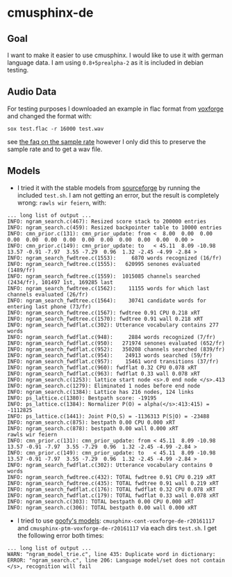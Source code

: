 # cmusphinx-de

## Goal

I want to make it easier to use cmusphinx. I would like to use it with german
language data. I am using ``0.8+5prealpha-2`` as it is included in debian
testing.


## Audio Data

For testing purposes I downloaded an example in flac format from
[voxforge](http://www.repository.voxforge1.org/downloads/de/Trunk/Audio/Main/16kHz_16bit/)
and changed the format with:

~~~
sox test.flac -r 16000 test.wav
~~~

see [the faq on the sample
rate](http://cmusphinx.sourceforge.net/wiki/faq#qwhat_is_sample_rate_and_how_does_it_affect_accuracy)
however I only did this to preserve the sample rate and to get a wav file.

## Models

 - I tried it with the stable models from [sourceforge](https://sourceforge.net/projects/cmusphinx/files/Acoustic%20and%20Language%20Models/German/) by running the included ``test.sh``. I am not getting an error, but the result is completely wrong: ``rawls wir feiern``, with:

~~~
... long list of output ...
INFO: ngram_search.c(467): Resized score stack to 200000 entries
INFO: ngram_search.c(459): Resized backpointer table to 10000 entries
INFO: cmn_prior.c(131): cmn_prior_update: from <  8.00  0.00  0.00  0.00  0.00  0.00  0.00  0.00  0.00  0.00  0.00  0.00  0.00 >
INFO: cmn_prior.c(149): cmn_prior_update: to   < 45.11  8.09 -10.98 13.57 -0.91 -7.97  3.55 -7.29  0.96  1.32 -2.45 -4.99 -2.84 >
INFO: ngram_search_fwdtree.c(1553):     6870 words recognized (16/fr)
INFO: ngram_search_fwdtree.c(1555):   620995 senones evaluated (1489/fr)
INFO: ngram_search_fwdtree.c(1559):  1015085 channels searched (2434/fr), 101497 1st, 169285 last
INFO: ngram_search_fwdtree.c(1562):    11155 words for which last channels evaluated (26/fr)
INFO: ngram_search_fwdtree.c(1564):    30741 candidate words for entering last phone (73/fr)
INFO: ngram_search_fwdtree.c(1567): fwdtree 0.91 CPU 0.218 xRT
INFO: ngram_search_fwdtree.c(1570): fwdtree 0.91 wall 0.218 xRT
INFO: ngram_search_fwdflat.c(302): Utterance vocabulary contains 277 words
INFO: ngram_search_fwdflat.c(948):     2884 words recognized (7/fr)
INFO: ngram_search_fwdflat.c(950):   271974 senones evaluated (652/fr)
INFO: ngram_search_fwdflat.c(952):   350208 channels searched (839/fr)
INFO: ngram_search_fwdflat.c(954):    24913 words searched (59/fr)
INFO: ngram_search_fwdflat.c(957):    15461 word transitions (37/fr)
INFO: ngram_search_fwdflat.c(960): fwdflat 0.32 CPU 0.078 xRT
INFO: ngram_search_fwdflat.c(963): fwdflat 0.33 wall 0.078 xRT
INFO: ngram_search.c(1253): lattice start node <s>.0 end node </s>.413
INFO: ngram_search.c(1279): Eliminated 1 nodes before end node
INFO: ngram_search.c(1384): Lattice has 216 nodes, 124 links
INFO: ps_lattice.c(1380): Bestpath score: -19195
INFO: ps_lattice.c(1384): Normalizer P(O) = alpha(</s>:413:415) = -1112825
INFO: ps_lattice.c(1441): Joint P(O,S) = -1136313 P(S|O) = -23488
INFO: ngram_search.c(875): bestpath 0.00 CPU 0.000 xRT
INFO: ngram_search.c(878): bestpath 0.00 wall 0.000 xRT
rawls wir feiern
INFO: cmn_prior.c(131): cmn_prior_update: from < 45.11  8.09 -10.98 13.57 -0.91 -7.97  3.55 -7.29  0.96  1.32 -2.45 -4.99 -2.84 >
INFO: cmn_prior.c(149): cmn_prior_update: to   < 45.11  8.09 -10.98 13.57 -0.91 -7.97  3.55 -7.29  0.96  1.32 -2.45 -4.99 -2.84 >
INFO: ngram_search_fwdflat.c(302): Utterance vocabulary contains 0 words
INFO: ngram_search_fwdtree.c(432): TOTAL fwdtree 0.91 CPU 0.219 xRT
INFO: ngram_search_fwdtree.c(435): TOTAL fwdtree 0.91 wall 0.219 xRT
INFO: ngram_search_fwdflat.c(176): TOTAL fwdflat 0.32 CPU 0.078 xRT
INFO: ngram_search_fwdflat.c(179): TOTAL fwdflat 0.33 wall 0.078 xRT
INFO: ngram_search.c(303): TOTAL bestpath 0.00 CPU 0.000 xRT
INFO: ngram_search.c(306): TOTAL bestpath 0.00 wall 0.000 xRT
~~~


 - I tried to use [goofy's models](http://goofy.zamia.org/voxforge/de/): ``cmusphinx-cont-voxforge-de-r20161117`` and ``cmusphinx-ptm-voxforge-de-r20161117`` via each dirs ``test.sh``. I get the following error both times:

~~~
... long list of output ...
WARN: "ngram_model_trie.c", line 435: Duplicate word in dictionary: 
ERROR: "ngram_search.c", line 206: Language model/set does not contain </s>, recognition will fail
~~~

